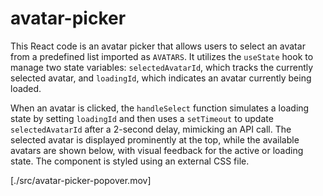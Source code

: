 # avatar-picker

This React code is an avatar picker that allows users to select an avatar from a predefined list imported as `AVATARS`. It utilizes the `useState` hook to manage two state variables: `selectedAvatarId`, which tracks the currently selected avatar, and `loadingId`, which indicates an avatar currently being loaded.

When an avatar is clicked, the `handleSelect` function simulates a loading state by setting `loadingId` and then uses a `setTimeout` to update `selectedAvatarId` after a 2-second delay, mimicking an API call. The selected avatar is displayed prominently at the top, while the available avatars are shown below, with visual feedback for the active or loading state. The component is styled using an external CSS file.

[./src/avatar-picker-popover.mov]
